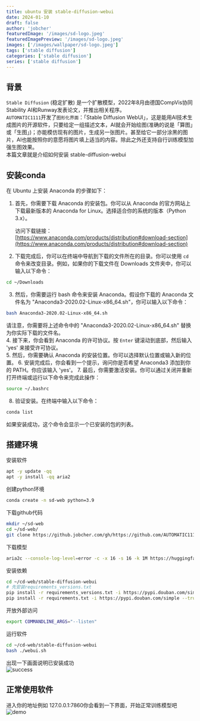 ```yaml
---
title: ubuntu 安装 stable-diffusion-webui
date: 2024-01-10
draft: false
author: 'jobcher'
featuredImage: '/images/sd-logo.jpeg'
featuredImagePreview: '/images/sd-logo.jpeg'
images: ['/images/wallpaper/sd-logo.jpeg']
tags: ['stable diffusion']
categories: ['stable diffusion']
series: ['stable diffusion']
---
```

## 背景
`Stable Diffusion` (稳定扩散) 是一个扩散模型，2022年8月由德国CompVis协同Stability AI和Runway发表论文，并推出相关程序。  
`AUTOMATIC1111`开发了`图形化界面`：「Stable Diffusion WebUI」，这是能用AI技术生成图片的开源软件，只要给定一组描述文本，AI就会开始绘图(准确的说是「算图」或「生图」)；亦能模仿现有的图片，生成另一张图片。甚至给它一部分涂黑的图片，AI也能按照你的意愿将图片填上适当的内容。除此之外还支持自行训练模型加强生图效果。  
本篇文章就是介绍如何安装 stable-diffusion-webui  
## 安装conda
在 Ubuntu 上安装 Anaconda 的步骤如下：  
  
1. 首先，你需要下载 Anaconda 的安装包。你可以从 Anaconda 的官方网站上下载最新版本的 Anaconda for Linux。选择适合你的系统的版本（Python 3.x）。  
  
   访问下载链接：[https://www.anaconda.com/products/distribution#download-section](https://www.anaconda.com/products/distribution#download-section)  
  
2. 下载完成后，你可以在终端中导航到下载的文件所在的目录。你可以使用 `cd` 命令来改变目录。例如，如果你的下载文件在 Downloads 文件夹中，你可以输入以下命令：
  
```bash
cd ~/Downloads
```

3. 然后，你需要运行 bash 命令来安装 Anaconda。假设你下载的 Anaconda 文件名为 "Anaconda3-2020.02-Linux-x86_64.sh"，你可以输入以下命令：

```bash
bash Anaconda3-2020.02-Linux-x86_64.sh
```
请注意，你需要将上述命令中的 "Anaconda3-2020.02-Linux-x86_64.sh" 替换为你实际下载的文件名。  
4. 接下来，你会看到 Anaconda 的许可协议。按 `Enter` 键滚动到底部，然后输入 'yes' 来接受许可协议。  
5. 然后，你需要确认 Anaconda 的安装位置。你可以选择默认位置或输入新的位置。
6. 安装完成后，你会看到一个提示，询问你是否希望 Anaconda3 添加到你的 PATH。你应该输入 'yes'。
7. 最后，你需要激活安装。你可以通过关闭并重新打开终端或运行以下命令来完成此操作：
```bash
source ~/.bashrc
```
8. 验证安装。在终端中输入以下命令：
```bash
conda list
```
如果安装成功，这个命令会显示一个已安装的包的列表。  
## 搭建环境
安装软件
```sh
apt -y update -qq
apt -y install -qq aria2
```
创建python环境
```sh
conda create -n sd-web python=3.9
```
下载github代码
```sh
mkdir ~/sd-web
cd ~/sd-web/
git clone https://github.jobcher.com/gh/https://github.com/AUTOMATIC1111/stable-diffusion-webui.git
```
下载模型
```sh
aria2c --console-log-level=error -c -x 16 -s 16 -k 1M https://huggingface.jobcher.com/https://huggingface.co/runwayml/stable-diffusion-v1-5/resolve/main/v1-5-pruned-emaonly.safetensors -d ~/sd-web/stable-diffusion-webui/extensions/sd-webui-controlnet/models -o v1-5-pruned-emaonly.safetensors
```
安装依赖
```sh
cd ~/cd-web/stable-diffusion-webui
# 先安装requirements_versions.txt
pip install -r requirements_versions.txt -i https://pypi.douban.com/simple --trusted-host=pypi.douban.com --verbose basicsr --use-pep517
pip install -r requirements.txt -i https://pypi.douban.com/simple --trusted-host=pypi.douban.com --verbose basicsr --use-pep517
```
开放外部访问
```sh
export COMMANDLINE_ARGS="--listen"
```
运行软件
```sh
cd ~/cd-web/stable-diffusion-webui
bash ./webui.sh
```
出现一下画面说明已安装成功  
![success](/images/1704866846903.jpg)  
## 正常使用软件
进入你的地址例如 127.0.0.1:7860你会看到一下界面，开始正常训练模型吧    
![demo](/images/1704867402210.jpg)  
